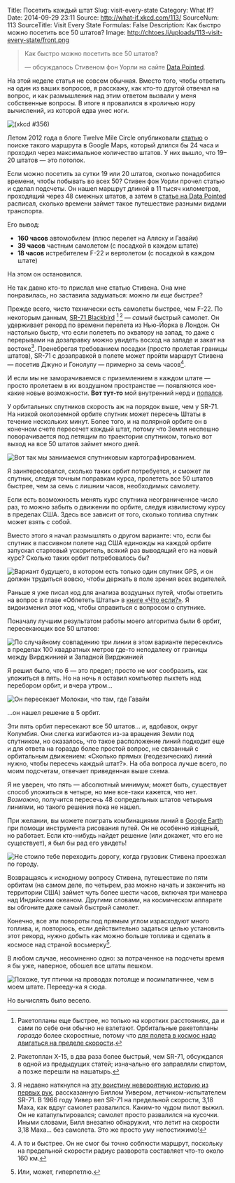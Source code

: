 Title: Посетить каждый штат
Slug: visit-every-state
Category: What If?
Date: 2014-09-29 23:11
Source: http://what-if.xkcd.com/113/
SourceNum: 113
SourceTitle: Visit Every State
Formulas: False
Description: Как быстро можно посетить все 50 штатов?
Image: http://chtoes.li/uploads/113-visit-every-state/front.png

> Как быстро можно посетить все 50 штатов?
>
> — обсуждалось Стивеном фон Уорли на сайте [Data Pointed](http://www.datapointed.net/2012/08/fastest-route-to-visit-all-fifty-united-states/).

На этой неделе статья не совсем обычная. Вместо того, чтобы ответить на один из ваших вопросов, я расскажу, как кто-то другой отвечал на вопрос, и как размышления над этим ответом вызвали у меня собственные вопросы. В итоге я провалился в кроличью нору вычислений, из которой едва унес ноги.

![](/uploads/113-visit-every-state/nerd_sniping_ru.png "(xkcd #356)")

Летом 2012 года в блоге Twelve Mile Circle опубликовали [статью](http://www.datapointed.net/2012/08/fastest-route-to-visit-all-fifty-united-states/) о поиске такого маршрута в Google Maps, который длился бы 24 часа и проходил через максимальное количество штатов. У них вышло, что 19–20 штатов — это потолок.

Если можно посетить за сутки 19 или 20 штатов, сколько понадобится времени, чтобы побывать во всех 50? Стивен фон Уорли прочел статью и сделал подсчеты. Он нашел маршрут длиной в 11 тысяч километров, проходящий через 48 смежных штатов, а затем в [статье на Data Pointed](http://www.datapointed.net/2012/08/fastest-route-to-visit-all-fifty-united-states/) расписал, сколько времени займет такое путешествие разными видами транспорта.

Его вывод:

* **160 часов** автомобилем (плюс перелет на Аляску и Гавайи)
* **39 часов** частным самолетом (с посадкой в каждом штате)
* **18 часов** истребителем F-22 и вертолетом (с посадкой в каждом штате)

На этом он остановился.

Не так давно кто-то прислал мне статью Стивена. Она мне понравилась, но заставила задуматься: можно ли _еще быстрее_?

Прежде всего, чисто технически есть самолеты быстрее, чем F-22. По некоторым данным, [SR-71 Blackbird](https://ru.wikipedia.org/wiki/Lockheed_SR-71) [^1]&thinsp;[^2] — _самый_ быстрый самолет. Он удерживает рекорд по времени перелета из Нью-Йорка в Лондон. Он настолько быстр, что если полететь по экватору на запад, то даже с перерывами на дозаправку можно увидеть восход на западе и закат на востоке[^3]. Пренебрегая требованием посадки (просто пролетая границы штатов), SR-71 с дозаправкой в полете может пройти маршрут Стивена — посетив Джуно и Гонолулу — примерно за семь часов[^4].

[^1]: Ракетопланы еще быстрее, но только на коротких расстояниях, да и сами по себе они обычно не взлетают. Орбитальные ракетопланы _гораздо_ более скоростные, потому что [для полета в космос надо двигаться на пределе скорости](http://chtoes.li/orbital-speed).
[^2]: Ракетоплан X-15, в два раза более быстрый, чем SR-71, обсуждался в одной из предыдущих статей; изначально его заправляли спиртом, а позже перешли на нашатырь.
[^3]: Я недавно наткнулся на [эту воистину невероятную историю из первых рук](http://www.roadrunnersinternationale.com/roadrunner_blog/?p=188), рассказанную Биллом Уивером, летчиком-испытателем SR-71. В 1966 году Уивер вел SR-71 на предельной скорости, 3,18 Маха, как вдруг самолет развалился. Каким-то чудом пилот выжил. Он не катапультировался; самолет просто развалился на кусочки. Иными словами, Билл внезапно обнаружил, что летит на скорости 3,18 Маха… без самолета. Это же просто уму непостижимо!
[^4]: А то и быстрее. Он не смог бы точно соблюсти маршрут, поскольку на предельной скорости радиус разворота составляет что-то около 160 км.

И если мы не заморачиваемся с приземлением в каждом штате — просто пролетаем в их воздушном пространстве — появляются кое-какие новые возможности. **Вот тут-то** мой внутренний нерд и [попался](http://xkcd.ru/356/).

У орбитальных спутников скорость аж на порядок выше, чем у SR-71. На низкой околоземной орбите спутник может пересечь Штаты в течение нескольких минут. Более того, и на полярной орбите он в конечном счете пересечет каждый штат, потому что Земля неспешно поворачивается под летящим по траектории спутником, только вот выход на все 50 штатов займет много дней.

![](/uploads/113-visit-every-state/polar.png "Вот так мы занимаемся спутниковым картографированием.")

Я заинтересовался, сколько таких орбит потребуется, и сможет ли спутник, следуя точным поправкам курса, пролететь все 50 штатов быстрее, чем за семь с лишним часов, необходимых самолету.

Если есть возможность менять курс спутника неограниченное число раз, то можно забыть о движении по орбите, следуя извилистому курсу в пределах США. Здесь все зависит от того, сколько топлива спутник может взять с собой.

Вместо этого я начал размышлять о другом варианте: что, если бы спутник в пассивном полете над США единожды на каждой орбите запускал стартовый ускоритель, всякий раз выводящий его на новый курс? Сколько таких орбит потребовалось бы?

![](/uploads/113-visit-every-state/orbits.png "Вариант будущего, в котором есть только один спутник GPS, и он должен трудиться вовсю, чтобы держать в поле зрения всех водителей.")

Раньше я уже писал код для анализа воздушных путей, чтобы ответить на вопрос в главе «Облететь Штаты» в [книге «Что если?»](http://www.amazon.com/What-If-Scientific-Hypothetical-Questions/dp/0544272994). Я видоизменил этот код, чтобы справиться с вопросом о спутнике.

Поначалу лучшим результатом работы моего алгоритма были 6 орбит, пересекающих все 50 штатов:

![](/uploads/113-visit-every-state/six_ru.png "По случайному совпадению три линии в этом варианте пересеклись в пределах 100 квадратных метров где-то неподалеку от границы между Вирджинией и Западной Вирджинией")

Я решил было, что 6 — это предел; просто не мог сообразить, как уложиться в пять. Но на ночь я оставил компьютер пыхтеть над перебором орбит, и вчера утром…

![](/uploads/113-visit-every-state/five_ru.png "Он пересекает Молокаи, что там, где Гавайи")

…он нашел решение в 5 орбит.

Эти пять орбит пересекают все 50 штатов… _и_, вдобавок, округ Колумбия. Они слегка изгибаются из-за вращения Земли под спутником, но оказалось, что такое расположение линий подходит еще и для ответа на гораздо более простой вопрос, не связанный с орбитальным движением: «Сколько прямых (геодезических) линий нужно, чтобы пересечь каждый штат?». На оба вопроса лучше всего, по моим подсчетам, отвечает приведенная выше схема.

Я не уверен, что пять — абсолютный минимум; может быть, существует способ уложиться в четыре, но мне все-таки кажется, что нет. _Возможно_, получится пересечь 48 сопредельных штатов четырьмя линиями, но такого решения пока не нашел.

При желании, вы можете поиграть комбинациями линий в [Google Earth](https://www.google.com/earth/) при помощи инструмента рисования путей. Он не особенно изящный, но работает. Если кто-нибудь найдет решение (или докажет, что его не существует), я был бы рад его увидеть!

![](/uploads/113-visit-every-state/truck_ru.png "Не стоило тебе переходить дорогу, когда грузовик Стивена проезжал по городу.")

Возвращаясь к исходному вопросу Стивена, путешествие по пяти орбитам (на самом деле, по четырем, раз можно начать и закончить на территории США) займет чуть более шести часов, включая три маневра над Индийским океаном. Другими словами, на космическом аппарате вы обгоните даже самый быстрый самолет.

Конечно, все эти повороты под прямым углом израсходуют много топлива, и, повторюсь, если действительно задаться целью установить этот рекорд, нужно добыть как можно больше топлива и сделать в космосе над страной восьмерку[^5].

[^5]: Или, может, гиперпетлю.

В любом случае, несомненно одно: за потраченное на подсчеты время я бы уже, наверное, обошел все штаты пешком.

![](/uploads/113-visit-every-state/walked.png "Похоже, тут птички на проводах потолще и посимпатичнее, чем в моем штате. Перееду-ка я сюда.")

Но вычислять было весело.